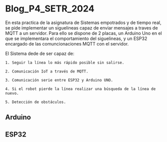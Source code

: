 # Blog_P4_SETR_2024

En esta practica de la asignatura de Sistemas empotrados y de tiempo real, se pide implementar un siguelineas capaz de enviar mensajes a traves de MQTT a un servidor. Para ello se dispone de 2 placas, un Arduino Uno en el que se implementara el comportamiento del siguelineas, y un ESP32 encargado de las comuncionaciones MQTT con el servidor. 

El Sistema dede de ser capaz de:

    1. Seguir la línea lo más rápido posible sin salirse.
    
    2. Comunicación IoT a través de MQTT.
    
    3. Comunicación serie entre ESP32 y Arduino UNO.
    
    4. Si el robot pierde la línea realizar una búsqueda de la línea de nuevo.
    
    5. Detección de obstáculos.

## Arduino

## ESP32
